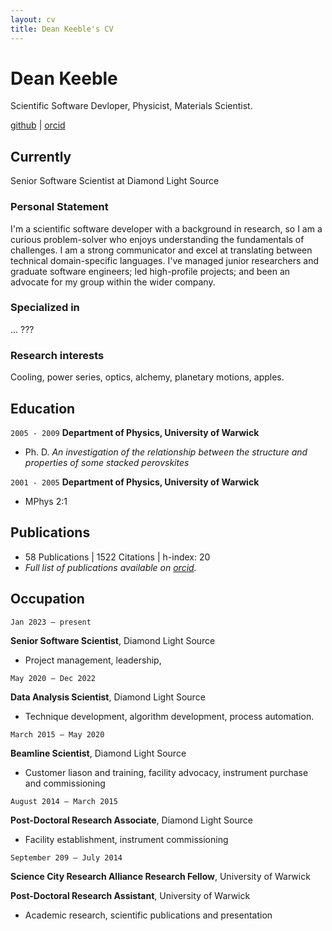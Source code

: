 ```yaml
---
layout: cv
title: Dean Keeble's CV
---
```

# Dean Keeble
Scientific Software Devloper, Physicist, Materials Scientist. 

<div id="webaddress">
<a href="https://github.com/keeble">github</a> |
<a href="https://orcid.org/0000-0003-4225-3770">orcid</a>
</div>

## Currently

Senior Software Scientist at Diamond Light Source

### Personal Statement

I'm a scientific software developer with a background in research, so I am a curious problem-solver who enjoys understanding the fundamentals of challenges. I am a strong communicator and excel at translating between technical domain-specific languages. I've managed junior researchers and graduate software engineers; led high-profile projects; and been an advocate for my group within the wider company. 

### Specialized in

... ???

### Research interests

Cooling, power series, optics, alchemy, planetary motions, apples.

## Education

`2005 - 2009`
__Department of Physics, University of Warwick__
- Ph. D. _An investigation of the relationship between the structure and properties of some stacked perovskites_

`2001 - 2005`
__Department of Physics, University of Warwick__
- MPhys 2:1


## Publications

- 58 Publications | 1522 Citations | h-index: 20
- _Full list of publications available on [orcid](https://orcid.org/0000-0003-4225-3770)._

 
## Occupation

`Jan 2023 – present`

__Senior Software Scientist__, Diamond Light Source	

- Project management, leadership, 


`May 2020 – Dec 2022`

__Data Analysis Scientist__, Diamond Light Source	

- Technique development, algorithm development, process automation. 


`March 2015 – May 2020`

__Beamline Scientist__, Diamond Light Source	

- Customer liason and training, facility advocacy, instrument purchase and commissioning  


`August 2014 – March 2015`

__Post-Doctoral Research Associate__, Diamond Light Source

- Facility establishment, instrument commissioning


`September 209 – July 2014`

__Science City Research Alliance Research Fellow__, University of Warwick	


__Post-Doctoral Research Assistant__, University of Warwick	


- Academic research, scientific publications and presentation

<!-- ### Footer

Last updated: December 2023 -->
